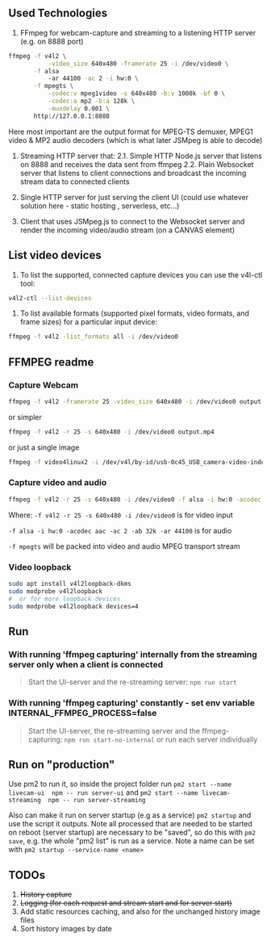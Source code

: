 ## Used Technologies

1. FFmpeg for webcam-capture and streaming to a listening HTTP server (e.g. on 8888 port)

```bash
ffmpeg -f v4l2 \
           -video_size 640x480 -framerate 25 -i /dev/video0 \
       -f alsa
           -ar 44100 -ac 2 -i hw:0 \
       -f mpegts \
           -codec:v mpeg1video -s 640x480 -b:v 1000k -bf 0 \
           -codec:a mp2 -b:a 128k \
           -muxdelay 0.001 \
       http://127.0.0.1:8888
```

Here most important are the output format for MPEG-TS demuxer, MPEG1 video & MP2 audio decoders 
 (which is what later JSMpeg is able to decode)

1. Streaming HTTP server that:
  2.1. Simple HTTP Node.js server that listens on 8888 and receives the data sent from ffmpeg
  2.2. Plain Websocket server that listens to client connections and broadcast the incoming stream data to connected clients

1. Single HTTP server for just serving the client UI (could use whatever solution here - static hosting , serverless, etc...)
1. Client that uses JSMpeg.js to connect to the Websocket server and render the incoming video/audio stream (on a CANVAS element)

## List video devices

1. To list the supported, connected capture devices you can use the v4l-ctl tool:

```bash
v4l2-ctl --list-devices
```

1. To list available formats (supported pixel formats, video formats, and frame sizes) for a particular input device:

```bash
ffmpeg -f v4l2 -list_formats all -i /dev/video0
```

## FFMPEG readme

### Capture Webcam

```bash
ffmpeg -f v4l2 -framerate 25 -video_size 640x480 -i /dev/video0 output.mkv
```

or simpler

```bash
ffmpeg -f v4l2 -r 25 -s 640x480 -i /dev/video0 output.mp4
```

or just a single image

```bash
ffmpeg -f video4linux2 -i /dev/v4l/by-id/usb-0c45_USB_camera-video-index0 -vframes 1  -video_size 640x480 test.jpeg
```

### Capture video and audio

```bash
ffmpeg -f v4l2 -r 25 -s 640x480 -i /dev/video0 -f alsa -i hw:0 -acodec aac -ac 2 -ab 32k -ar 44100 -f mpegts output.mp4
```

Where:
``` -f v4l2 -r 25 -s 640x480 -i /dev/video0 ``` is for video input

``` -f alsa -i hw:0 -acodec aac -ac 2 -ab 32k -ar 44100 ``` is for audio

``` -f mpegts ``` will be packed into video and audio MPEG transport stream

### Video loopback

```bash
sudo apt install v4l2loopback-dkms
sudo modprobe v4l2loopback
#  or for more loopback devices
sudo modprobe v4l2loopback devices=4
```

## Run

### With running 'ffmpeg capturing' internally from the streaming server only when a client is connected

> Start the UI-server and the re-streaming server: ```npm run start```

### With running 'ffmpeg capturing' constantly - set env variable INTERNAL_FFMPEG_PROCESS=false

> Start the UI-server, the re-streaming server and the ffmpeg-capturing: ```npm run start-no-internal``` or run each server individually

## Run on "production"

Use pm2 to run it, so inside the project folder run ```pm2 start --name livecam-ui  npm -- run server-ui``` and ```pm2 start --name livecam-streaming  npm -- run server-streaming```

Also can make it run on server startup (e.g as a service)
```pm2 startup``` and use the script it outputs. Note all processed that are needed to be started on reboot (server startup) are necessary to be "saved", so do this with ```pm2 save```, e.g. the whole "pm2 list" is run as a service. Note a name can be set with ```pm2 startup --service-name <name>```

## TODOs

1. ~~History capture~~
1. ~~Logging (for each request and stream start and for server start)~~
1. Add static resources caching, and also for the unchanged history image files
1. Sort history images by date
